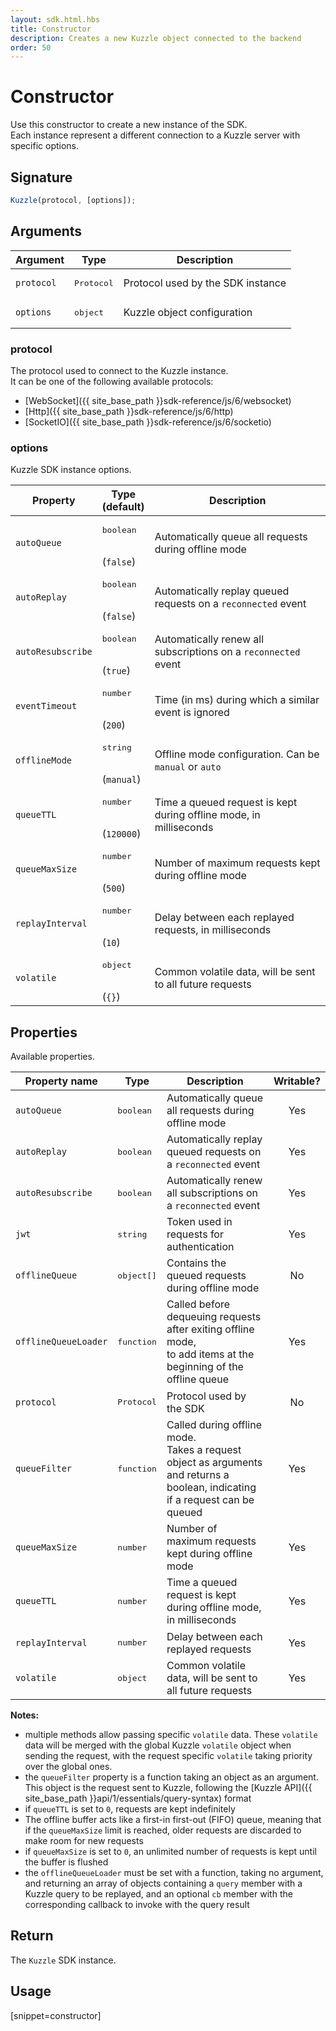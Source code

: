 ```yaml
---
layout: sdk.html.hbs
title: Constructor
description: Creates a new Kuzzle object connected to the backend
order: 50
---
```


# Constructor

Use this constructor to create a new instance of the SDK.  
Each instance represent a different connection to a Kuzzle server with specific options.

## Signature

```javascript
Kuzzle(protocol, [options]);
```

## Arguments

| Argument   | Type               | Description                           |
| ---------- | ------------------ | ------------------------------------- |
| `protocol` | <pre>Protocol</pre> | Protocol used by the SDK instance |
| `options`  | <pre>object</pre> | Kuzzle object configuration       |

### protocol

The protocol used to connect to the Kuzzle instance.  
It can be one of the following available protocols:
  - [WebSocket]({{ site_base_path }}sdk-reference/js/6/websocket)
  - [Http]({{ site_base_path }}sdk-reference/js/6/http)
  - [SocketIO]({{ site_base_path }}sdk-reference/js/6/socketio)

### options

Kuzzle SDK instance options.

| Property              | Type<br/>(default)  | Description   |
| -------------- | --------- | ------------- |
| `autoQueue`         | <pre>boolean</pre><br/>(`false`) | Automatically queue all requests during offline mode               | 
| `autoReplay`        | <pre>boolean</pre><br/>(`false`) | Automatically replay queued requests on a `reconnected` event      | 
| `autoResubscribe`   | <pre>boolean</pre><br/>(`true`) | Automatically renew all subscriptions on a `reconnected` event     |  
| `eventTimeout`      | <pre>number</pre><br/>(`200`) | Time (in ms) during which a similar event is ignored               |    
| `offlineMode`       | <pre>string</pre><br/>(`manual`) | Offline mode configuration. Can be `manual` or `auto`            |
| `queueTTL`          | <pre>number</pre><br/>(`120000`) | Time a queued request is kept during offline mode, in milliseconds |
| `queueMaxSize`      | <pre>number</pre><br/>(`500`) | Number of maximum requests kept during offline mode                |   
| `replayInterval`    | <pre>number</pre><br/>(`10`) | Delay between each replayed requests, in milliseconds              |     
| `volatile`          | <pre>object</pre><br/>(`{}`) | Common volatile data, will be sent to all future requests          |     

## Properties

Available properties.

| Property name        | Type     | Description          | Writable? |
| -------------------- | -------- | --------------------------------------- | :-------: |
| `autoQueue`          | <pre>boolean</pre> | Automatically queue all requests during offline mode    |    Yes    |
| `autoReplay`         | <pre>boolean</pre> | Automatically replay queued requests on a `reconnected` event        |    Yes    |
| `autoResubscribe`    | <pre>boolean</pre> | Automatically renew all subscriptions on a `reconnected` event       |    Yes    |
| `jwt`                | <pre>string</pre> | Token used in requests for authentication        |    Yes    |
| `offlineQueue`       | <pre>object[]</pre> | Contains the queued requests during offline mode   |    No     |
| `offlineQueueLoader` | <pre>function</pre> | Called before dequeuing requests after exiting offline mode,</br> to add items at the beginning of the offline queue  |    Yes    |
| `protocol`       | <pre>Protocol</pre> | Protocol used by the SDK   |    No     |
| `queueFilter`        | <pre>function</pre> | Called during offline mode. </br>Takes a request object as arguments and returns a boolean, indicating if a request can be queued |    Yes    |
| `queueMaxSize`       | <pre>number</pre>  | Number of maximum requests kept during offline mode|    Yes    |
| `queueTTL`           | <pre>number</pre>  | Time a queued request is kept during offline mode, in milliseconds      |    Yes    |
| `replayInterval`     | <pre>number</pre>  | Delay between each replayed requests               |    Yes    |
| `volatile`           | <pre>object</pre> | Common volatile data, will be sent to all future requests       |    Yes    |

**Notes:**

- multiple methods allow passing specific `volatile` data. These `volatile` data will be merged with the global Kuzzle `volatile` object when sending the request, with the request specific `volatile` taking priority over the global ones.
- the `queueFilter` property is a function taking an object as an argument. This object is the request sent to Kuzzle, following the [Kuzzle API]({{ site_base_path }}api/1/essentials/query-syntax) format
- if `queueTTL` is set to `0`, requests are kept indefinitely
- The offline buffer acts like a first-in first-out (FIFO) queue, meaning that if the `queueMaxSize` limit is reached, older requests are discarded to make room for new requests
- if `queueMaxSize` is set to `0`, an unlimited number of requests is kept until the buffer is flushed
- the `offlineQueueLoader` must be set with a function, taking no argument, and returning an array of objects containing a `query` member with a Kuzzle query to be replayed, and an optional `cb` member with the corresponding callback to invoke with the query result

## Return

The `Kuzzle` SDK instance.

## Usage

[snippet=constructor]
